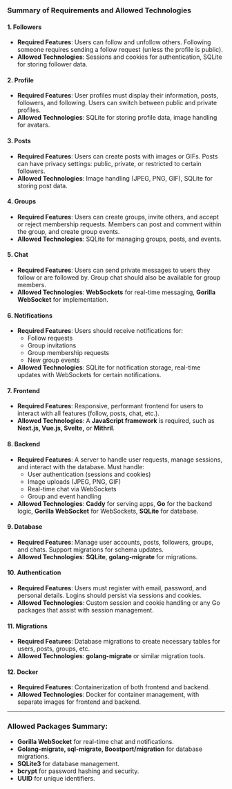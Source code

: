 ### Summary of Requirements and Allowed Technologies

#### 1. **Followers**
   - **Required Features**: Users can follow and unfollow others. Following someone requires sending a follow request (unless the profile is public).
   - **Allowed Technologies**: Sessions and cookies for authentication, SQLite for storing follower data.

#### 2. **Profile**
   - **Required Features**: User profiles must display their information, posts, followers, and following. Users can switch between public and private profiles.
   - **Allowed Technologies**: SQLite for storing profile data, image handling for avatars.

#### 3. **Posts**
   - **Required Features**: Users can create posts with images or GIFs. Posts can have privacy settings: public, private, or restricted to certain followers.
   - **Allowed Technologies**: Image handling (JPEG, PNG, GIF), SQLite for storing post data.

#### 4. **Groups**
   - **Required Features**: Users can create groups, invite others, and accept or reject membership requests. Members can post and comment within the group, and create group events.
   - **Allowed Technologies**: SQLite for managing groups, posts, and events.

#### 5. **Chat**
   - **Required Features**: Users can send private messages to users they follow or are followed by. Group chat should also be available for group members.
   - **Allowed Technologies**: **WebSockets** for real-time messaging, **Gorilla WebSocket** for implementation.

#### 6. **Notifications**
   - **Required Features**: Users should receive notifications for:
     - Follow requests
     - Group invitations
     - Group membership requests
     - New group events
   - **Allowed Technologies**: SQLite for notification storage, real-time updates with WebSockets for certain notifications.

#### 7. **Frontend**
   - **Required Features**: Responsive, performant frontend for users to interact with all features (follow, posts, chat, etc.).
   - **Allowed Technologies**: A **JavaScript framework** is required, such as **Next.js, Vue.js, Svelte,** or **Mithril**.

#### 8. **Backend**
   - **Required Features**: A server to handle user requests, manage sessions, and interact with the database. Must handle:
     - User authentication (sessions and cookies)
     - Image uploads (JPEG, PNG, GIF)
     - Real-time chat via WebSockets
     - Group and event handling
   - **Allowed Technologies**: **Caddy** for serving apps, **Go** for the backend logic, **Gorilla WebSocket** for WebSockets, **SQLite** for database.

#### 9. **Database**
   - **Required Features**: Manage user accounts, posts, followers, groups, and chats. Support migrations for schema updates.
   - **Allowed Technologies**: **SQLite**, **golang-migrate** for migrations.

#### 10. **Authentication**
   - **Required Features**: Users must register with email, password, and personal details. Logins should persist via sessions and cookies.
   - **Allowed Technologies**: Custom session and cookie handling or any Go packages that assist with session management.

#### 11. **Migrations**
   - **Required Features**: Database migrations to create necessary tables for users, posts, groups, etc.
   - **Allowed Technologies**: **golang-migrate** or similar migration tools.

#### 12. **Docker**
   - **Required Features**: Containerization of both frontend and backend.
   - **Allowed Technologies**: Docker for container management, with separate images for frontend and backend.

---

### Allowed Packages Summary:
- **Gorilla WebSocket** for real-time chat and notifications.
- **Golang-migrate, sql-migrate, Boostport/migration** for database migrations.
- **SQLite3** for database management.
- **bcrypt** for password hashing and security.
- **UUID** for unique identifiers.


